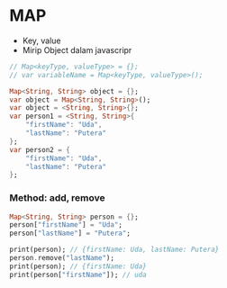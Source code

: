 # MAP

- Key, value
- Mirip Object dalam javascripr

```dart
// Map<keyType, valueType> = {};
// var variableName = Map<keyType, valueType>();

Map<String, String> object = {};
var object = Map<String, String>();
var object = <String, String>{};
var person1 = <String, String>{
    "firstName": "Uda",
    "lastName": "Putera"
};
var person2 = {
    "firstName": "Uda",
    "lastName": "Putera"
};
```

### Method: add, remove

```dart
Map<String, String> person = {};
person["firstName"] = "Uda";
person["lastName"] = "Putera";

print(person); // {firstName: Uda, lastName: Putera}
person.remove("lastName");
print(person); // {firstName: Uda}
print(person["firstName"]); // uda

```
